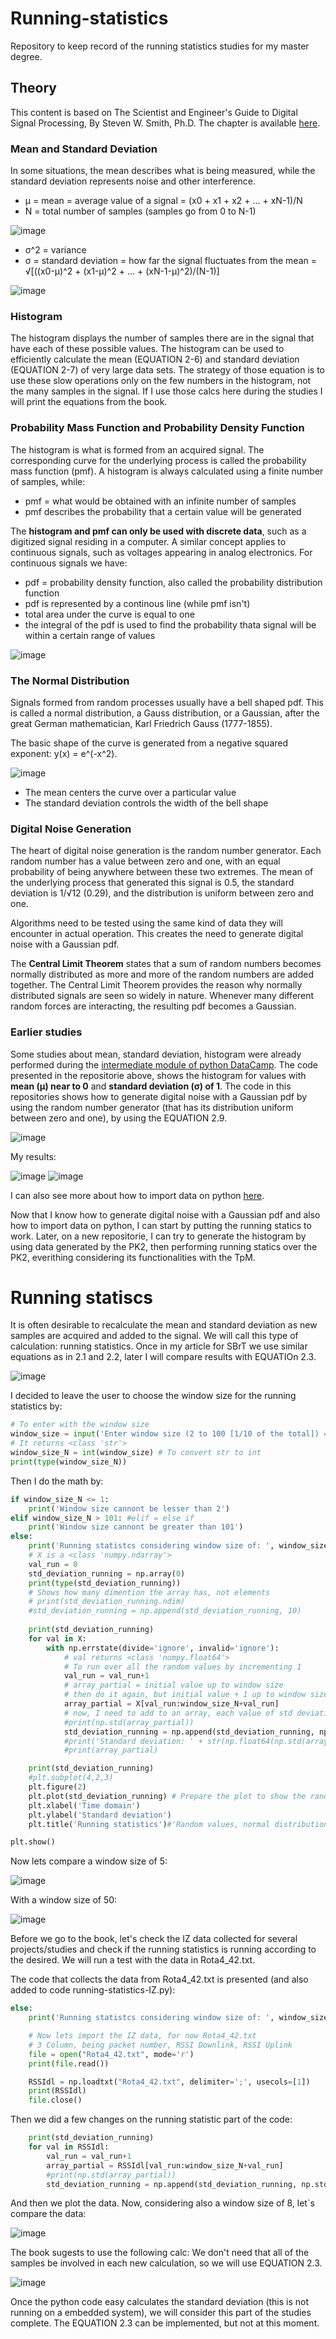 # Running-statistics
Repository to keep record of the running statistics studies for my master degree.

## Theory

This content is based on The Scientist and Engineer's Guide to Digital Signal Processing, By Steven W. Smith, Ph.D. The chapter is available [here](https://www.dspguide.com/ch2.htm). 

### Mean and Standard Deviation

In some situations, the mean describes what is being measured, while the standard deviation represents noise and other interference.

* μ = mean = average value of a signal = (x0 + x1 + x2 + ... + xN-1)/N
* N = total number of samples (samples go from 0 to N-1)

![image](https://github.com/Rafaelatff/Running-statistics/assets/58916022/f185929a-c633-4432-a029-30c0d3e8eb59)

* σ^2 = variance
* σ = standard deviation = how far the signal fluctuates from the mean = √[((x0-μ)^2 + (x1-μ)^2 + ... + (xN-1-μ)^2)/(N-1)]

![image](https://github.com/Rafaelatff/Running-statistics/assets/58916022/c7f11452-ef56-4048-8cb9-78ffcbf81faa)

### Histogram

The histogram displays the number of samples there are in the signal that have each of these possible values. The histogram can be used to efficiently calculate the mean (EQUATION 2-6) and standard deviation (EQUATION 2-7) of very large data sets. The strategy of those equation is to use these slow operations only on the few numbers in the histogram, not the many samples in the signal. If I use those calcs here during the studies I will print the equations from the book.

### Probability Mass Function and Probability Density Function

The histogram is what is formed from an acquired signal. The corresponding curve for the underlying process is called the probability mass function (pmf). A histogram is always calculated using a finite number of samples, while:

* pmf = what would be obtained with an infinite number of samples
* pmf describes the probability that a certain value will be generated

The **histogram and pmf can only be used with discrete data**, such as a digitized signal residing in a computer. A similar concept applies to continuous signals, such as voltages appearing in analog electronics. For continuous signals we have:

* pdf = probability density function, also called the probability distribution function
* pdf is represented by a continous line (while pmf isn't)
* total area under the curve is equal to one
* the integral of the pdf is used to find the probability thata signal will be within a certain range of values

![image](https://github.com/Rafaelatff/Running-statistics/assets/58916022/0dbfd8d7-9900-44ba-afb5-3d02295da5dc)

### The Normal Distribution

Signals formed from random processes usually have a bell shaped pdf. This is called a normal distribution, a Gauss distribution, or a Gaussian, after the great German mathematician, Karl Friedrich Gauss (1777-1855).

The basic shape of the curve is generated from a negative squared exponent: y(x) = e^(-x^2).

![image](https://github.com/Rafaelatff/Running-statistics/assets/58916022/902e3eba-f920-47bf-874c-35e4f15ac118)

* The mean centers the curve over a particular value
* The standard deviation controls the width of the bell shape

### Digital Noise Generation

The heart of digital noise generation is the random number generator. Each random number has a value between zero and one, with an equal probability of being anywhere between these two extremes.
The mean of the underlying process that generated this signal is 0.5, the standard deviation is 1/√12 (0.29), and the distribution is uniform between zero and one.

Algorithms need to be tested using the same kind of data they will encounter in actual operation. This creates the need to generate digital noise with a Gaussian pdf.

The **Central Limit Theorem** states that a sum of random numbers becomes normally distributed as more and more of the random numbers are added together.
The Central Limit Theorem provides the reason why normally distributed signals are seen so widely in nature. Whenever many different random forces are interacting, the resulting pdf becomes a Gaussian.

### Earlier studies

Some studies about mean, standard deviation, histogram were already performed during the [intermediate module of python DataCamp](https://github.com/Rafaelatff/DataCamp-Intermediate-Python).
The code presented in the repositorie above, shows the histogram for values with **mean (μ) near to 0** and **standard deviation (σ) of 1**. The code in this repositories shows how to generate digital noise with a Gaussian pdf by using the random number generator (that has its distribution uniform between zero and one), by using the EQUATION 2.9.

![image](https://github.com/Rafaelatff/Running-statistics/assets/58916022/a801dcd7-d314-451b-a987-bd421dfc8c1b)

My results:

![image](https://github.com/Rafaelatff/Running-statistics/assets/58916022/7ff04881-22f6-4eae-8a6f-832276acbabd)
![image](https://github.com/Rafaelatff/Running-statistics/assets/58916022/d8017e7f-c0b3-4e7c-9e08-466db3f12e6f)

I can also see more about how to import data on python [here](https://github.com/Rafaelatff/DataCamp-Importing-Data-in-Python).

Now that I know how to generate digital noise with a Gaussian pdf and also how to import data on python, I can start by putting the running statics to work. Later, on a new repositorie, I can try to generate the histogram by using data generated by the PK2, then performing running statics over the PK2, everithing considering its functionalities with the TpM.

# Running statiscs

It is often desirable to recalculate the mean and standard deviation as new samples are acquired and added to the signal. We will call this type of calculation: running statistics.
Once in my article for SBrT we use similar equations as in 2.1 and 2.2, later I will compare results with EQUATIOn 2.3. 

![image](https://github.com/Rafaelatff/Running-statistics/assets/58916022/4e6c1599-7c5f-49ec-8ebf-45a9e331340a)

I decided to leave the user to choose the window size for the running statistics by:

```py
# To enter with the window size
window_size = input('Enter window size (2 to 100 [1/10 of the total]) = ')
# It returns <class 'str'>
window_size_N = int(window_size) # To convert str to int
print(type(window_size_N))
```

Then I do the math by:

```py
if window_size_N <= 1:
    print('Window size cannont be lesser than 2')
elif window_size_N > 101: #elif = else if
    print('Window size cannont be greater than 101')
else:
    print('Running statistcs considering window size of: ', window_size_N) 
    # X is a <class 'numpy.ndarray'>
    val_run = 0
    std_deviation_running = np.array(0)
    print(type(std_deviation_running))
    # Shows how many dimention the array has, not elements
    # print(std_deviation_running.ndim) 
    #std_deviation_running = np.append(std_deviation_running, 10)
    
    print(std_deviation_running)
    for val in X:
        with np.errstate(divide='ignore', invalid='ignore'):
            # val returns <class 'numpy.float64'>
            # To run over all the random values by incrementing 1
            val_run = val_run+1 
            # array_partial = initial value up to window size
            # then do it again, but initial value + 1 up to window size + 1
            array_partial = X[val_run:window_size_N+val_run]
            # now, I need to add to an array, each value of std deviation
            #print(np.std(array_partial))
            std_deviation_running = np.append(std_deviation_running, np.std(array_partial))
            #print('Standard deviation: ' + str(np.float64(np.std(array_partial))))
            #print(array_partial)

    print(std_deviation_running)
    #plt.subplot(4,2,3)
    plt.figure(2)
    plt.plot(std_deviation_running) # Prepare the plot to show the randon values
    plt.xlabel('Time domain') 
    plt.ylabel('Standard deviation') 
    plt.title('Running statistics')#'Random values, normal distribution')

plt.show()
```
Now lets compare a window size of 5:

![image](https://github.com/Rafaelatff/Running-statistics/assets/58916022/d2e1f6f0-3342-4cab-849f-e23452bb0ebf)

With a window size of 50:

![image](https://github.com/Rafaelatff/Running-statistics/assets/58916022/b49ffbd3-714c-49db-8e03-6903813483f5)

Before we go to the book, let's check the IZ data collected for several projects/studies and check if the running statistics is running according to the desired. We will run a test with the data in Rota4_42.txt.

The code that collects the data from Rota4_42.txt is presented (and also added to code running-statistics-IZ.py):

```py
else:
    print('Running statistcs considering window size of: ', window_size_N)

    # Now lets import the IZ data, for now Rota4_42.txt
    # 3 Column, being packet number, RSSI Downlink, RSSI Uplink
    file = open("Rota4_42.txt", mode='r')
    print(file.read())

    RSSIdl = np.loadtxt("Rota4_42.txt", delimiter=';', usecols=[1])
    print(RSSIdl)     
    file.close()
```

Then we did a few changes on the running statistic part of the code:

```py
    print(std_deviation_running)
    for val in RSSIdl:
        val_run = val_run+1 
        array_partial = RSSIdl[val_run:window_size_N+val_run]
        #print(np.std(array_partial))
        std_deviation_running = np.append(std_deviation_running, np.std(array_partial))
```
And then we plot the data. Now, considering also a window size of 8, let`s compare the data:

![image](https://github.com/Rafaelatff/Running-statistics/assets/58916022/806c9723-3604-4feb-a1bf-e8ce194c0ffa)

The book sugests to use the following calc:
We don't need that all of the samples be involved in each new calculation, so we will use EQUATION 2.3.

![image](https://github.com/Rafaelatff/Running-statistics/assets/58916022/fb1f644b-cc65-497a-bb73-79d79baa3967)

Once the python code easy calculates the standard deviation (this is not running on a embedded system), we will consider this part of the studies complete. The EQUATION 2.3 can be implemented, but not at this moment.


